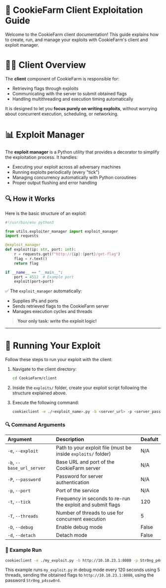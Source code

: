 # 📜 CookieFarm Client Exploitation Guide

Welcome to the CookieFarm client documentation! This guide explains how to create, run, and manage your exploits with CookieFarm's client and exploit manager.



# 👨‍💻 Client Overview

The **client** component of CookieFarm is responsible for:
- Retrieving flags through exploits
- Communicating with the server to submit obtained flags
- Handling multithreading and execution timing automatically

It is designed to let you **focus purely on writing exploits**, without worrying about concurrent execution, scheduling, or networking.



# 📊 Exploit Manager

The **exploit manager** is a Python utility that provides a decorator to simplify the exploitation process. It handles:

- Executing your exploit across all adversary machines
- Running exploits periodically (every "tick")
- Managing concurrency automatically with Python coroutines
- Proper output flushing and error handling

## 🔍 How it Works

Here is the basic structure of an exploit:

```python
#!/usr/bin/env python3

from utils.exploiter_manager import exploit_manager
import requests

@exploit_manager
def exploit(ip: str, port: int):
    r = requests.get(f"http://{ip}:{port}/get-flag")
    flag = r.text()
    return flag

if __name__ == "__main__":
    port = 4512  # Example port
    exploit(port=port)
```

✅ The `exploit_manager` automatically:
- Supplies IPs and ports
- Sends retrieved flags to the CookieFarm server
- Manages execution cycles and threads

> **Your only task: write the exploit logic!**

---

# 🚀 Running Your Exploit

Follow these steps to run your exploit with the client:

1. Navigate to the client directory:

   ```bash
   cd CookieFarm/client
   ```

2. Inside the `exploits/` folder, create your exploit script following the structure explained above.

3. Execute the following command:

   ```bash
   cookieclient -e ./<exploit_name>.py -b <server_url> -p <server_password> -t <tick_time> -T <thread_count> -d
   ```

### 🔍 Command Arguments

| Argument | Description | Deafult |
|:---------|:------------|:--------|
| `-e`, `--exploit` | Path to your exploit file (must be inside `exploits/` folder) | N/A |
| `-b`, `--base_url_server` | Base URL and port of the CookieFarm server | N/A |
| `-P`, `--password` | Password for server authentication | N/A |
| `-p`, `--port` | Port of the service | N/A |
| `-t`, `--tick` | Frequency in seconds to re-run the exploit and submit flags | 120 |
| `-T`, `--threads` | Number of threads to use for concurrent execution | 5 |
| `-D`, `--debug` | Enable debug mode | False |
| `-d`, `--detach` | Detach mode | False |

### 📂 Example Run

```bash
cookieclient -e ./my_exploit.py -b http://10.10.23.1:8080 -p Str0ng_p4ssw0rd -t 120 -T 5 -d
```

This example runs `my_exploit.py` in debug mode every 120 seconds using 5 threads, sending the obtained flags to `http://10.10.23.1:8080`, using the password `Str0ng_p4ssw0rd`.
